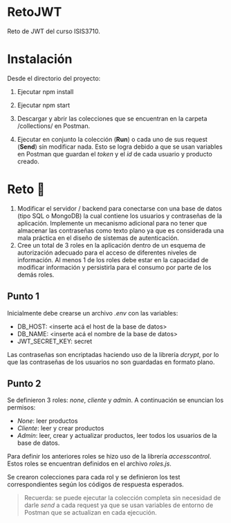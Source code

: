 # RetoJWT
Reto de JWT del curso ISIS3710.

# Instalación
Desde el directorio del proyecto:

1.  Ejecutar npm install
    
2.  Ejecutar npm start
    
3.  Descargar y abrir las colecciones que se encuentran en la carpeta /collections/ en Postman.
    
4.  Ejecutar en conjunto la colección (**Run**) o cada uno de sus request (**Send**) sin modificar nada. Esto se logra debido a que se usan variables en Postman que guardan el *token* y el *id* de cada usuario y producto creado.

# Reto 📝

 1. Modificar el servidor / backend para conectarse con una base de datos (tipo SQL o MongoDB) la cual contiene los usuarios y contraseñas de la aplicación. Implemente un mecanismo adicional para no tener que almacenar las contraseñas como texto plano ya que es considerada una mala práctica en el diseño de sistemas de autenticación.
 2. Cree un total de 3 roles en la aplicación dentro de un esquema de autorización adecuado para el acceso de diferentes niveles de información. Al menos 1 de los roles debe estar en la capacidad de modificar información y persistirla para el consumo por parte de los demás roles.

## Punto 1

Inicialmente debe crearse un archivo *.env* con las variables:
 - DB_HOST: <inserte acá el host de la base de datos>
 - DB_NAME: <inserte acá el nombre de la base de datos>
 - JWT_SECRET_KEY: secret

Las contraseñas son encriptadas haciendo uso de la librería *dcrypt*, por lo que las contraseñas de los usuarios no son guardadas en formato plano.

## Punto 2
Se definieron 3 roles: *none*, *cliente* y *admin*. A continuación se enuncian los permisos:

 - *None*: leer productos
 - *Cliente*: leer y crear productos
 - *Admin*: leer, crear y actualizar productos, leer todos los usuarios de la base de datos.

Para definir los anteriores roles se hizo uso de la librería *accesscontrol*. Estos roles se encuentran definidos en el archivo *roles.js*.

Se crearon colecciones para cada rol y se definieron los test correspondientes según los códigos de respuesta esperados.
 
> Recuerda: se puede ejecutar la colección completa sin necesidad de darle *send* a cada request ya que se usan variables de entorno de Postman que se actualizan en cada ejecución.
